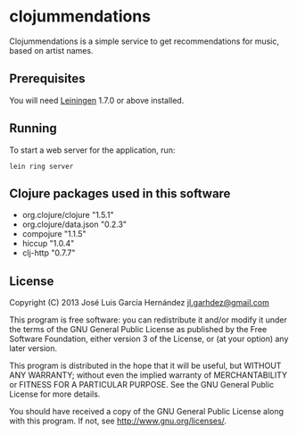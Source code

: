 # clojummendations

Clojummendations is a simple service to get recommendations for music, based on artist
names.

## Prerequisites

You will need [Leiningen][1] 1.7.0 or above installed.

[1]: https://github.com/technomancy/leiningen

## Running

To start a web server for the application, run:

    lein ring server

## Clojure packages used in this software

* org.clojure/clojure "1.5.1"
* org.clojure/data.json "0.2.3"
* compojure "1.1.5"
* hiccup "1.0.4"
* clj-http "0.7.7"

## License
Copyright (C) 2013 José Luis García Hernández <jl.garhdez@gmail.com>

This program is free software: you can redistribute it and/or modify
it under the terms of the GNU General Public License as published by
the Free Software Foundation, either version 3 of the License, or
(at your option) any later version.

This program is distributed in the hope that it will be useful,
but WITHOUT ANY WARRANTY; without even the implied warranty of
MERCHANTABILITY or FITNESS FOR A PARTICULAR PURPOSE.  See the
GNU General Public License for more details.

You should have received a copy of the GNU General Public License
along with this program.  If not, see <http://www.gnu.org/licenses/>.
